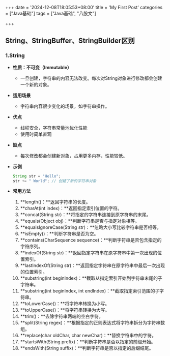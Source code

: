 +++
date = '2024-12-08T18:05:53+08:00'
title = 'My First Post'
categories = ["Java基础"]
tags = ["Java基础", "八股文"]

+++

## String、StringBuffer、StringBuilder区别
### 1.String
* **性质：不可变（Immutable）**
	
	* 一旦创建，字符串的内容无法改变。每次对String对象进行修改都会创建一个新的对象。
* **适用场景**
	* 字符串内容很少变化的场景，如字符串操作。
* **优点**
	
	* 线程安全，字符串常量池优化性能
	* 使用时简单直观
* **缺点**
	* 每次修改都会创建新对象，占用更多内存，性能较低。
* **示例**
	
	```java
	String str = "Hello";
	str += " World"; // 创建了新的字符串对象
	```
* **常用方法**
	1. **length()：**返回字符串的长度。
	2. **charAt(int index)：**返回指定索引位置的字符。
	3. **concat(String str)：**将指定的字符串连接到原字符串的末尾。
	4. **equals(Object obj)：**判断字符串是否与指定对象相等。
	5. **equalsIgnoreCase(String str)：**忽略大小写比较字符串是否相等。
	6. **isEmpty()：**判断字符串是否为空。
	7. **contains(CharSequence sequence)：**判断字符串是否包含指定的字符序列。
	8. **indexOf(String str)：**返回指定字符串在原字符串中第一次出现的位置索引。
	9. **lastIndexOf(String str)：**返回指定字符串在原字符串中最后一次出现的位置索引。
	10. **substring(int beginIndex)：**截取从指定索引开始到字符串末尾的子字符串。
	11. **substring(int beginIndex, int endIndex)：**截取指定索引范围的子字符串。
	12. **toLowerCase()：**将字符串转换为小写。
	13. **toUpperCase()：**将字符串转换为大写。
	14. **trim()：**去除字符串两端的空白字符。
	15. **split(String regex)：**根据指定的正则表达式将字符串拆分为字符串数组。
	16. **replace(char oldChar, char newChar)：**替换字符串中的字符。
	17. **startsWith(String prefix)：**判断字符串是否以指定的前缀开始。
	18. **endsWith(String suffix)：**判断字符串是否以指定的后缀结尾。